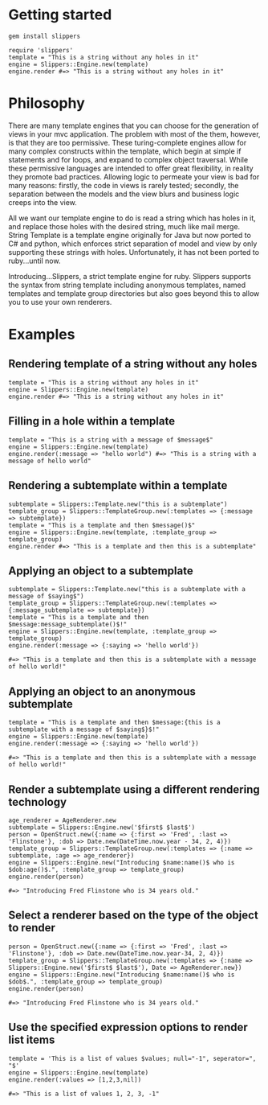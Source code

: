 # Getting started


    gem install slippers

    require 'slippers'
    template = "This is a string without any holes in it"
    engine = Slippers::Engine.new(template)
    engine.render #=> "This is a string without any holes in it"


# Philosophy

There are many template engines that you can choose for the generation of views in your mvc application. The problem with most of the them, however, is that they are too permissive. These turing-complete engines allow for many complex constructs within the template, which begin at simple if statements and for loops, and expand to complex object traversal. While these permissive languages are intended to offer great flexibility, in reality they promote bad practices. Allowing logic to permeate your view is bad for many reasons: firstly, the code in views is rarely tested; secondly, the separation between the models and the view blurs and business logic creeps into the view.

All we want our template engine to do is read a string which has holes in it, and replace those holes with the desired string, much like mail merge. String Template is a template engine originally for Java but now ported to C# and python, which enforces strict separation of model and view by only supporting these strings with holes. Unfortunately, it has not been ported to ruby...until now.

Introducing...Slippers, a strict template engine for ruby. Slippers supports the syntax from string template including anonymous templates, named templates and template group directories but also goes beyond this to allow you to use your own renderers.

# Examples

## Rendering template of a string without any holes

    template = "This is a string without any holes in it"
    engine = Slippers::Engine.new(template)
    engine.render #=> "This is a string without any holes in it"

## Filling in a hole within a template

    template = "This is a string with a message of $message$"
    engine = Slippers::Engine.new(template)
    engine.render(:message => "hello world") #=> "This is a string with a message of hello world"

## Rendering a subtemplate within a template

    subtemplate = Slippers::Template.new("this is a subtemplate")
    template_group = Slippers::TemplateGroup.new(:templates => {:message => subtemplate})
    template = "This is a template and then $message()$"
    engine = Slippers::Engine.new(template, :template_group => template_group)
    engine.render #=> "This is a template and then this is a subtemplate"

## Applying an object to a subtemplate

    subtemplate = Slippers::Template.new("this is a subtemplate with a message of $saying$")
    template_group = Slippers::TemplateGroup.new(:templates => {:message_subtemplate => subtemplate})
    template = "This is a template and then $message:message_subtemplate()$!"
    engine = Slippers::Engine.new(template, :template_group => template_group)
    engine.render(:message => {:saying => 'hello world'})

    #=> "This is a template and then this is a subtemplate with a message of hello world!"

## Applying an object to an anonymous subtemplate

    template = "This is a template and then $message:{this is a subtemplate with a message of $saying$}$!"
    engine = Slippers::Engine.new(template)
    engine.render(:message => {:saying => 'hello world'})

    #=> "This is a template and then this is a subtemplate with a message of hello world!"

## Render a subtemplate using a different rendering technology

    age_renderer = AgeRenderer.new
	subtemplate = Slippers::Engine.new('$first$ $last$')
	person = OpenStruct.new({:name => {:first => 'Fred', :last => 'Flinstone'}, :dob => Date.new(DateTime.now.year - 34, 2, 4)})
	template_group = Slippers::TemplateGroup.new(:templates => {:name => subtemplate, :age => age_renderer})
	engine = Slippers::Engine.new("Introducing $name:name()$ who is $dob:age()$.", :template_group => template_group)
	engine.render(person)

    #=> "Introducing Fred Flinstone who is 34 years old."

## Select a renderer based on the type of the object to render

    person = OpenStruct.new({:name => {:first => 'Fred', :last => 'Flinstone'}, :dob => Date.new(DateTime.now.year-34, 2, 4)})
    template_group = Slippers::TemplateGroup.new(:templates => {:name => Slippers::Engine.new('$first$ $last$'), Date => AgeRenderer.new})
    engine = Slippers::Engine.new("Introducing $name:name()$ who is $dob$.", :template_group => template_group)
    engine.render(person)

    #=> "Introducing Fred Flinstone who is 34 years old."

## Use the specified expression options to render list items

    template = 'This is a list of values $values; null="-1", seperator=", "$'
    engine = Slippers::Engine.new(template)
    engine.render(:values => [1,2,3,nil])

    #=> "This is a list of values 1, 2, 3, -1"



